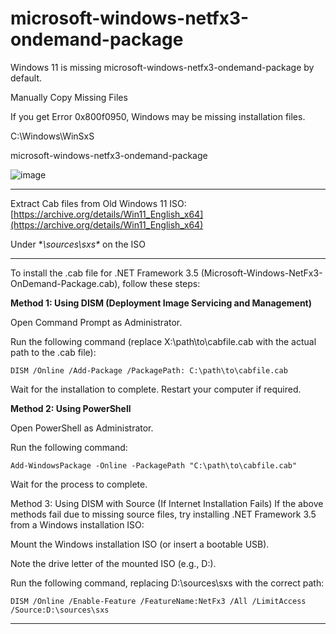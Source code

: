 # microsoft-windows-netfx3-ondemand-package

Windows 11 is missing microsoft-windows-netfx3-ondemand-package by default. 


Manually Copy Missing Files

If you get Error 0x800f0950, Windows may be missing installation files.

C:\Windows\WinSxS

microsoft-windows-netfx3-ondemand-package

![image](https://github.com/user-attachments/assets/0e29f471-2734-4d77-a660-32e643c25622)

------------

Extract Cab files from Old Windows 11 ISO: [https://archive.org/details/Win11_English_x64](https://archive.org/details/Win11_English_x64)

Under **\sources\sxs\** on the ISO


------------

To install the .cab file for .NET Framework 3.5 (Microsoft-Windows-NetFx3-OnDemand-Package.cab), follow these steps:

**Method 1: Using DISM (Deployment Image Servicing and Management)**

Open Command Prompt as Administrator.

Run the following command (replace X:\path\to\cabfile.cab with the actual path to the .cab file):

    DISM /Online /Add-Package /PackagePath: C:\path\to\cabfile.cab

Wait for the installation to complete. Restart your computer if required.

**Method 2: Using PowerShell**

Open PowerShell as Administrator.

Run the following command:

    Add-WindowsPackage -Online -PackagePath "C:\path\to\cabfile.cab"

Wait for the process to complete.

Method 3: Using DISM with Source (If Internet Installation Fails)
If the above methods fail due to missing source files, try installing .NET Framework 3.5 from a Windows installation ISO:

Mount the Windows installation ISO (or insert a bootable USB).

Note the drive letter of the mounted ISO (e.g., D:).

Run the following command, replacing D:\sources\sxs with the correct path:

    DISM /Online /Enable-Feature /FeatureName:NetFx3 /All /LimitAccess /Source:D:\sources\sxs

------------
